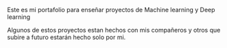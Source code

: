 Este es mi portafolio para enseñar proyectos de Machine learning y Deep learning

Algunos de estos proyectos estan hechos con mis compañeros y otros que subire a futuro estarán hecho solo por mi.

